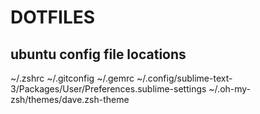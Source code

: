 DOTFILES
===

ubuntu config file locations
---
~/.zshrc
~/.gitconfig
~/.gemrc
~/.config/sublime-text-3/Packages/User/Preferences.sublime-settings
~/.oh-my-zsh/themes/dave.zsh-theme
